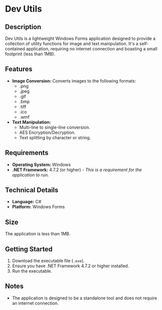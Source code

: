 # Dev Utils

## Description

Dev Utils is a lightweight Windows Forms application designed to provide a collection of utility functions for image and text manipulation. It's a self-contained application, requiring no internet connection and boasting a small footprint (less than 1MB).

## Features

*   **Image Conversion:** Converts images to the following formats:
    *   .png
    *   .jpeg
    *   .gif
    *   .bmp
    *   .tiff
    *   .ico
    *   .wmf
*   **Text Manipulation:**
    *   Multi-line to single-line conversion.
    *   AES Encryption/Decryption.
    *   Text splitting by character or string.

## Requirements

*   **Operating System:** Windows
*   **.NET Framework:** 4.7.2 (or higher) - *This is a requirement for the application to run.*

## Technical Details

*   **Language:** C#
*   **Platform:** Windows Forms

## Size

The application is less than 1MB.

## Getting Started

1.  Download the executable file (`.exe`).
2.  Ensure you have .NET Framework 4.7.2 or higher installed.
3.  Run the executable.

## Notes

*   The application is designed to be a standalone tool and does not require an internet connection.
